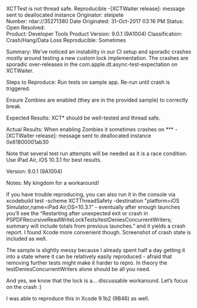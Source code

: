 XCTTest is not thread safe. Reproducible -[XCTWaiter release]: message sent to deallocated instance
Originator:	steipete	
Number:	rdar://35271380	Date Originated:	31-Oct-2017 03:16 PM
Status:	Open	Resolved:	
Product:	Developer Tools	Product Version:	9.0.1 (9A1004)
Classification:	Crash/Hang/Data Loss	Reproducible:	Sometimes
 
Summary:
We’ve noticed an instability in our CI setup and sporadic crashes mostly around testing a new custom lock implementation. The crashes are sporadic over-releases in the com.apple.dt.async-test-expectation on XCTWaiter. 

Steps to Reproduce:
Run tests on sample app.
Re-run until crash is triggered.

Ensure Zombies are enabled (they are in the provided sample) to correctly break.

Expected Results:
XCT* should be well-tested and thread safe.

Actual Results:
When enabling Zombies it sometimes crashes on *** -[XCTWaiter release]: message sent to deallocated instance 0x61800001ab30

Note that several test run attempts will be needed as it is a race condition.
Use iPad Air, iOS 10.3.1 for best results.

Version:
9.0.1 (9A1004)

Notes:
My kingdom for a workaround! 

If you have trouble reproducing, you can also run it in the console via xcodebuild test -scheme XCTThreadSafety -destination "platform=iOS Simulator,name=iPad Air,OS=10.3.1" - eventually after enough launches you’ll see the “Restarting after unexpected exit or crash in PSPDFRecursiveReadWriteLockTests/testDeniesConcurrentWriters; summary will include totals from previous launches.” and it yields a crash report. I found Xcode more convenient though. Screenshot of crash state is included as well.

The sample is slightly messy because I already spent half a day getting it into a state where it can be relatively easily reproduced - afraid that removing further tests might make it harder to repro. In theory the testDeniesConcurrentWriters alone should be all you need.

And yes, we know that the lock is a… discussable workaround. Let’s focus on the crash :)

I was able to reproduce this in Xcode 9.1b2 (9B46) as well.